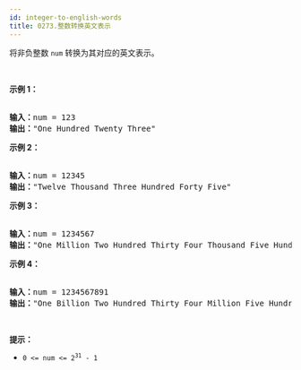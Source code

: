 ```yaml
---
id: integer-to-english-words
title: 0273.整数转换英文表示
---
```

将非负整数 <code>num</code> 转换为其对应的英文表示。

 

**示例 1：**


<pre><br/><strong>输入：</strong>num = 123<br/><strong>输出：</strong>&#34;One Hundred Twenty Three&#34;<br/></pre>

**示例 2：**


<pre><br/><strong>输入：</strong>num = 12345<br/><strong>输出：</strong>&#34;Twelve Thousand Three Hundred Forty Five&#34;<br/></pre>

**示例 3：**


<pre><br/><strong>输入：</strong>num = 1234567<br/><strong>输出：</strong>&#34;One Million Two Hundred Thirty Four Thousand Five Hundred Sixty Seven&#34;<br/></pre>

**示例 4：**


<pre><br/><strong>输入：</strong>num = 1234567891<br/><strong>输出：</strong>&#34;One Billion Two Hundred Thirty Four Million Five Hundred Sixty Seven Thousand Eight Hundred Ninety One&#34;<br/></pre>

 

**提示：**


- <code>0 &lt;= num &lt;= 2<sup>31</sup> - 1</code>
